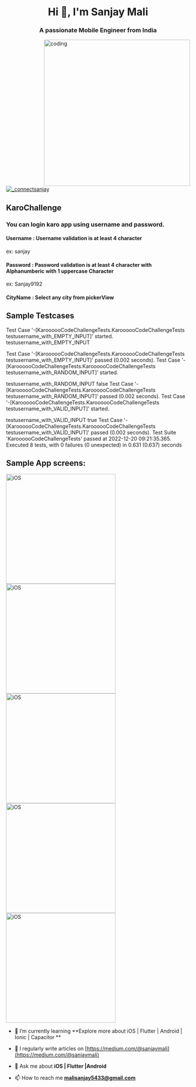 <h1 align="center">Hi 👋, I'm Sanjay Mali</h1>
<h3 align="center">A passionate Mobile Engineer from India</h3>
<img align= "right" alt= "coding" width="400" src="https://user-images.githubusercontent.com/55389276/140866485-8fb1c876-9a8f-4d6a-98dc-08c4981eaf70.gif">
<p align="left"> <a href="https://
  .com/_connectsanjay" target="blank"><img src="https://img.shields.io/twitter/follow/_connectsanjay?logo=twitter&style=for-the-badge" alt="_connectsanjay" /></a> </p>


## KaroChallenge

### You can login karo app using username and password.

#### Username : Username validation is at least 4 character
  ex: sanjay
#### Password : Password validation is at least 4 character with Alphanumberic with 1 uppercase Character  
  ex: Sanjay9192
#### CityName : Select any city from pickerView

## Sample Testcases

Test Case '-[KaroooooCodeChallengeTests.KaroooooCodeChallengeTests testusername_with_EMPTY_INPUT]' started.
testusername_with_EMPTY_INPUT

Test Case '-[KaroooooCodeChallengeTests.KaroooooCodeChallengeTests testusername_with_EMPTY_INPUT]' passed (0.002 seconds).
Test Case '-[KaroooooCodeChallengeTests.KaroooooCodeChallengeTests testusername_with_RANDOM_INPUT]' started.

testusername_with_RANDOM_INPUT
false
Test Case '-[KaroooooCodeChallengeTests.KaroooooCodeChallengeTests testusername_with_RANDOM_INPUT]' passed (0.002 seconds).
Test Case '-[KaroooooCodeChallengeTests.KaroooooCodeChallengeTests testusername_with_VALID_INPUT]' started.

testusername_with_VALID_INPUT
true
Test Case '-[KaroooooCodeChallengeTests.KaroooooCodeChallengeTests testusername_with_VALID_INPUT]' passed (0.002 seconds).
Test Suite 'KaroooooCodeChallengeTests' passed at 2022-12-20 09:21:35.365.
	 Executed 8 tests, with 0 failures (0 unexpected) in 0.631 (0.637) seconds

## Sample App screens: 

<img width="300" alt="iOS" src= "https://user-images.githubusercontent.com/8912602/208578790-940c6c6c-5292-4588-bbde-10f16a0ff5f5.png">
<img width="300" alt="iOS" src= "https://user-images.githubusercontent.com/8912602/208578800-f8572e33-0ca2-481a-8442-ea12ea9f832c.png">
<img width="300" alt="iOS" src= "https://user-images.githubusercontent.com/8912602/208578813-1e766ab4-1db1-49e0-8c34-6be6543800aa.png">
<img width="300" alt="iOS" src= "https://user-images.githubusercontent.com/8912602/208578849-8ee7e35c-cd5f-4c29-8e11-e3a9b4fdb90d.png">
<img width="300" alt="iOS" src= "https://user-images.githubusercontent.com/8912602/208578857-d18c763f-33db-47c5-98ae-4d272ad734de.png">


- 🌱 I’m currently learning **Explore more about iOS | Flutter | Android | Ionic | Capacitor **

- 📝 I regularly write articles on [https://medium.com/@sanjaymali](https://medium.com/@sanjaymali)

- 💬 Ask me about **iOS | Flutter |Android**

- 📫 How to reach me **malisanjay5433@gmail.com**
